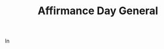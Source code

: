 ---
title: Affirmance Day General
letter: A
permalink: "/definitions/bld-affirmance-day-general.html"
body: In
published_at: '2018-07-07'
source: Black's Law Dictionary 2nd Ed (1910)
layout: post
---